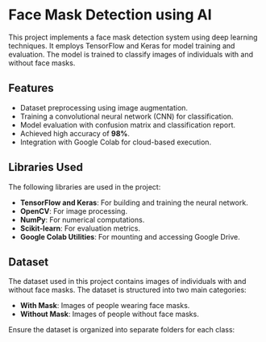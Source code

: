 # Face Mask Detection using AI

This project implements a face mask detection system using deep learning techniques. It employs TensorFlow and Keras for model training and evaluation. The model is trained to classify images of individuals with and without face masks.

## Features

- Dataset preprocessing using image augmentation.
- Training a convolutional neural network (CNN) for classification.
- Model evaluation with confusion matrix and classification report.
- Achieved high accuracy of **98%**.
- Integration with Google Colab for cloud-based execution.

## Libraries Used

The following libraries are used in the project:

- **TensorFlow and Keras**: For building and training the neural network.
- **OpenCV**: For image processing.
- **NumPy**: For numerical computations.
- **Scikit-learn**: For evaluation metrics.
- **Google Colab Utilities**: For mounting and accessing Google Drive.

## Dataset

The dataset used in this project contains images of individuals with and without face masks. The dataset is structured into two main categories:

- **With Mask**: Images of people wearing face masks.
- **Without Mask**: Images of people without face masks.

Ensure the dataset is organized into separate folders for each class:
